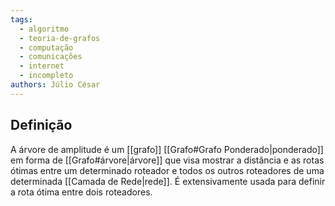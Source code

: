 ```yaml
---
tags:
  - algoritmo
  - teoria-de-grafos
  - computação
  - comunicações
  - internet
  - incompleto
authors: Júlio César
---
```

## Definição

A árvore de amplitude é um [[grafo]] [[Grafo#Grafo Ponderado|ponderado]] em forma de [[Grafo#árvore|árvore]] que visa mostrar a distância e as rotas ótimas entre um determinado roteador e todos os outros roteadores de uma determinada [[Camada de Rede|rede]]. É extensivamente usada para definir a rota ótima entre dois roteadores.